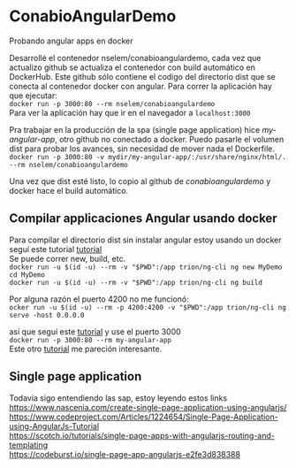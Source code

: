 # ConabioAngularDemo
Probando angular apps en docker  

Desarrollé el contenedor nselem/conabioangulardemo, cada vez que actualizo github se actualiza el contenedor con build automático en DockerHub. Este github sólo contiene el codigo del directorio dist que se conecta al contenedor docker con angular. 
Para correr la aplicación hay que ejecutar:  
`docker run -p 3000:80 --rm nselem/conabioangulardemo`  
Para ver la aplicación hay que ir en el navegador a `localhost:3000`  

Pra trabajar en la producción de la spa (single page application) hice *my-angular-app*, otro github no conectado a docker.
Puedo pasarle el volumen dist para probar los avances, sin necesidad de mover  nada el Dockerfile.    
`docker run -p 3000:80 -v mydir/my-angular-app/:/usr/share/nginx/html/. --rm nselem/conabioangulardemo`  

Una vez que dist esté listo, lo copio al github de *conabioangulardemo* y docker hace el build automático.  

## Compilar applicaciones Angular usando docker  
Para compilar el directorio dist sin instalar angular estoy usando un docker seguí este tutorial [tutorial](https://jaxenter.com/build-and-test-angular-apps-using-docker-132371.html)  
Se puede correr new, build, etc.   
`docker run -u $(id -u) --rm -v "$PWD":/app trion/ng-cli ng new MyDemo  `  
`cd MyDemo`      
`docker run -u $(id -u) --rm -v "$PWD":/app trion/ng-cli ng build`     

Por alguna razón el puerto 4200 no me funcionó:    
`ocker run -u $(id -u) --rm -p 4200:4200 -v "$PWD":/app trion/ng-cli ng serve -host 0.0.0.0`  

así que seguí este [tutorial](https://medium.com/@DenysVuika/your-angular-apps-as-docker-containers-471f570a7f2  )   y use el puerto 3000  
`docker run -p 3000:80 --rm my-angular-app`    
Este otro [tutorial](https://mherman.org/blog/dockerizing-an-angular-app/  ) me pareción interesante.     
  
## Single page application     
Todavía sigo entendiendo las sap, estoy leyendo estos links  
https://www.nascenia.com/create-single-page-application-using-angularjs/  
https://www.codeproject.com/Articles/1224654/Single-Page-Application-using-AngularJs-Tutorial  
https://scotch.io/tutorials/single-page-apps-with-angularjs-routing-and-templating  
https://codeburst.io/single-page-app-angularjs-e2fe3d838388
